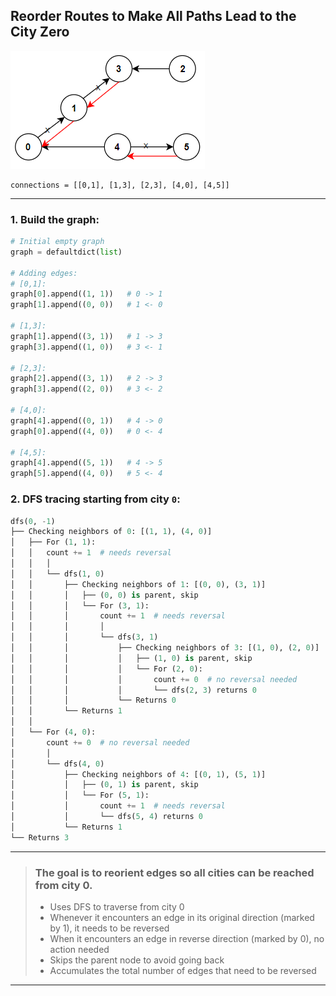 ## Reorder Routes to Make All Paths Lead to the City Zero
![Alt text](Reorder%20Routes%20to%20Make%20All%20Paths%20Lead%20to%20the%20City%20Zero.png "8 provinces")


```n = 6
connections = [[0,1], [1,3], [2,3], [4,0], [4,5]]
```

---

### 1. Build the graph:
```python
# Initial empty graph
graph = defaultdict(list)

# Adding edges:
# [0,1]: 
graph[0].append((1, 1))   # 0 -> 1
graph[1].append((0, 0))   # 1 <- 0

# [1,3]:
graph[1].append((3, 1))   # 1 -> 3
graph[3].append((1, 0))   # 3 <- 1

# [2,3]:
graph[2].append((3, 1))   # 2 -> 3
graph[3].append((2, 0))   # 3 <- 2

# [4,0]:
graph[4].append((0, 1))   # 4 -> 0
graph[0].append((4, 0))   # 0 <- 4

# [4,5]:
graph[4].append((5, 1))   # 4 -> 5
graph[5].append((4, 0))   # 5 <- 4
```

### 2. DFS tracing starting from city ```0```:
```python
dfs(0, -1)
├── Checking neighbors of 0: [(1, 1), (4, 0)]
│   ├── For (1, 1):
│   │   count += 1  # needs reversal
│   │   │
│   │   └── dfs(1, 0)
│   │       ├── Checking neighbors of 1: [(0, 0), (3, 1)]
│   │       │   ├── (0, 0) is parent, skip
│   │       │   └── For (3, 1):
│   │       │       count += 1  # needs reversal
│   │       │       │
│   │       │       └── dfs(3, 1)
│   │       │           ├── Checking neighbors of 3: [(1, 0), (2, 0)]
│   │       │           │   ├── (1, 0) is parent, skip
│   │       │           │   └── For (2, 0):
│   │       │           │       count += 0  # no reversal needed
│   │       │           │       └── dfs(2, 3) returns 0
│   │       │           └── Returns 0
│   │       └── Returns 1
│   │
│   └── For (4, 0):
│       count += 0  # no reversal needed
│       │
│       └── dfs(4, 0)
│           ├── Checking neighbors of 4: [(0, 1), (5, 1)]
│           │   ├── (0, 1) is parent, skip
│           │   └── For (5, 1):
│           │       count += 1  # needs reversal
│           │       └── dfs(5, 4) returns 0
│           └── Returns 1
└── Returns 3
```
---
> ### The goal is to reorient edges so all cities can be reached from city 0. 
>- Uses DFS to traverse from city 0
>- Whenever it encounters an edge in its original direction (marked by 1), it needs to be reversed
>- When it encounters an edge in reverse direction (marked by 0), no action needed
>- Skips the parent node to avoid going back
>- Accumulates the total number of edges that need to be reversed
---